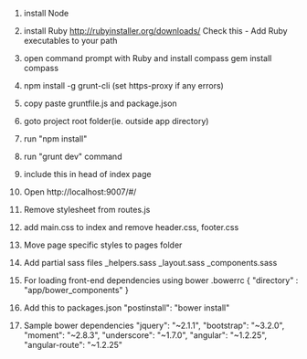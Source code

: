 1. install Node
2. install Ruby
	http://rubyinstaller.org/downloads/
	Check this - Add Ruby executables to your path
3. open command prompt with Ruby and install compass
	gem install compass
4. npm install -g grunt-cli (set https-proxy if any errors)
5. copy paste gruntfile.js and package.json
6. goto project root folder(ie. outside app directory)
7. run "npm install"
8. run "grunt dev" command
9. include this in head of index page
	<script src="http://localhost:35729/livereload.js"></script>
10. Open http://localhost:9007/#/


1. Remove stylesheet from routes.js
2. add main.css to index and remove header.css, footer.css
3. Move page specific styles to pages folder
4. Add partial sass files
	_helpers.sass
	_layout.sass
	_components.sass
	
	
1. For loading front-end dependencies using bower
.bowerrc
{
  "directory" : "app/bower_components"
}	
2. Add this to packages.json
"postinstall": "bower install"
3. Sample bower dependencies
	"jquery": "~2.1.1",
    "bootstrap": "~3.2.0",
    "moment": "~2.8.3",
    "underscore": "~1.7.0",
    "angular": "~1.2.25",
    "angular-route": "~1.2.25"